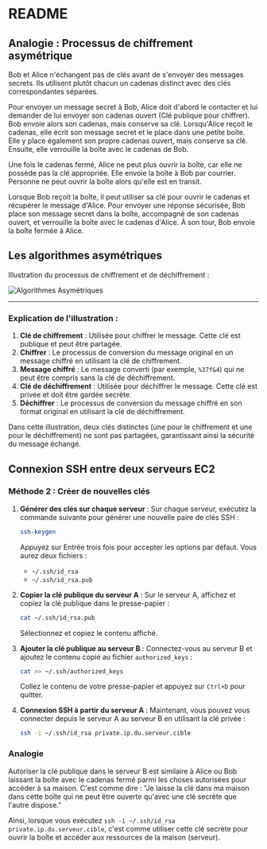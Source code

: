 # README

## Analogie : Processus de chiffrement asymétrique

Bob et Alice n'échangent pas de clés avant de s'envoyer des messages secrets. Ils utilisent plutôt chacun un cadenas distinct avec des clés correspondantes séparées.

Pour envoyer un message secret à Bob, Alice doit d'abord le contacter et lui demander de lui envoyer son cadenas ouvert (Clé publique pour chiffrer). Bob envoie alors son cadenas, mais conserve sa clé. Lorsqu'Alice reçoit le cadenas, elle écrit son message secret et le place dans une petite boîte. Elle y place également son propre cadenas ouvert, mais conserve sa clé. Ensuite, elle verrouille la boîte avec le cadenas de Bob.

Une fois le cadenas fermé, Alice ne peut plus ouvrir la boîte, car elle ne possède pas la clé appropriée. Elle envoie la boîte à Bob par courrier. Personne ne peut ouvrir la boîte alors qu'elle est en transit.

Lorsque Bob reçoit la boîte, il peut utiliser sa clé pour ouvrir le cadenas et récupérer le message d'Alice. Pour envoyer une réponse sécurisée, Bob place son message secret dans la boîte, accompagné de son cadenas ouvert, et verrouille la boîte avec le cadenas d'Alice. À son tour, Bob envoie la boîte fermée à Alice.

## Les algorithmes asymétriques

Illustration du processus de chiffrement et de déchiffrement :

![Algorithmes Asymétriques](image.png)

---

### Explication de l'illustration :

1. **Clé de chiffrement** : Utilisée pour chiffrer le message. Cette clé est publique et peut être partagée.
2. **Chiffrer** : Le processus de conversion du message original en un message chiffré en utilisant la clé de chiffrement.
3. **Message chiffré** : Le message converti (par exemple, `%37f&4`) qui ne peut être compris sans la clé de déchiffrement.
4. **Clé de déchiffrement** : Utilisée pour déchiffrer le message. Cette clé est privée et doit être gardée secrète.
5. **Déchiffrer** : Le processus de conversion du message chiffré en son format original en utilisant la clé de déchiffrement.

Dans cette illustration, deux clés distinctes (une pour le chiffrement et une pour le déchiffrement) ne sont pas partagées, garantissant ainsi la sécurité du message échangé.

## Connexion SSH entre deux serveurs EC2

### Méthode 2 : Créer de nouvelles clés

1. **Générer des clés sur chaque serveur** :
   Sur chaque serveur, exécutez la commande suivante pour générer une nouvelle paire de clés SSH :
   ```bash
   ssh-keygen
   ```
   Appuyez sur Entrée trois fois pour accepter les options par défaut. Vous aurez deux fichiers :
   - `~/.ssh/id_rsa`
   - `~/.ssh/id_rsa.pub`

2. **Copier la clé publique du serveur A** :
   Sur le serveur A, affichez et copiez la clé publique dans le presse-papier :
   ```bash
   cat ~/.ssh/id_rsa.pub
   ```
   Sélectionnez et copiez le contenu affiché.

3. **Ajouter la clé publique au serveur B** :
   Connectez-vous au serveur B et ajoutez le contenu copié au fichier `authorized_keys` :
   ```bash
   cat >> ~/.ssh/authorized_keys
   ```
   Collez le contenu de votre presse-papier et appuyez sur `Ctrl+D` pour quitter.

4. **Connexion SSH à partir du serveur A** :
   Maintenant, vous pouvez vous connecter depuis le serveur A au serveur B en utilisant la clé privée :
   ```bash
   ssh -i ~/.ssh/id_rsa private.ip.du.serveur.cible
   ```

### Analogie

Autoriser la clé publique dans le serveur B est similaire à Alice ou Bob laissant la boîte avec le cadenas fermé parmi les choses autorisées pour accéder à sa maison. C'est comme dire : "Je laisse la clé dans ma maison dans cette boîte qui ne peut être ouverte qu'avec une clé secrète que l'autre dispose."

Ainsi, lorsque vous exécutez `ssh -i ~/.ssh/id_rsa private.ip.du.serveur.cible`, c'est comme utiliser cette clé secrète pour ouvrir la boîte et accéder aux ressources de la maison (serveur).
